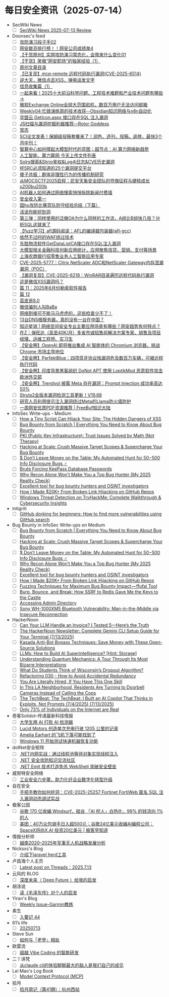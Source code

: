 # 每日安全资讯（2025-07-14）

- SecWiki News
  - [ ] [SecWiki News 2025-07-13 Review](http://www.sec-wiki.com/?2025-07-13)
- Doonsec's feed
  - [ ] [攻防演习段子手02](https://mp.weixin.qq.com/s?__biz=MzU3NjQ5NTIxNg==&mid=2247486013&idx=1&sn=ba6c1fd34e34a2156e1ee855259f20ce)
  - [ ] [网安裁员排行榜！！网安公司成绩单4](https://mp.weixin.qq.com/s?__biz=MzU3NjQ5NTIxNg==&mid=2247486013&idx=2&sn=41fa96e1386682bab65c4fb3c51e792e)
  - [ ] [【干货原创】实网攻防演习常态化，会带来什么变化01](https://mp.weixin.qq.com/s?__biz=MzU3NjQ5NTIxNg==&mid=2247486013&idx=3&sn=620e2fd28f9497ca970eb40d45ea826b)
  - [ ] [【干货】笑傲“网安职场”的独家经验（1）](https://mp.weixin.qq.com/s?__biz=MzU3NjQ5NTIxNg==&mid=2247486013&idx=4&sn=e23d9792f521201d5093c297916327fd)
  - [ ] [原创文章目录](https://mp.weixin.qq.com/s?__biz=MzU3NjQ5NTIxNg==&mid=2247486013&idx=5&sn=2e0c3aca0add5e8a6b21a45d40e139eb)
  - [ ] [【已复现】mcp-remote 远程代码执行漏洞(CVE-2025-6514)](https://mp.weixin.qq.com/s?__biz=MzkzMDMyNzk5NQ==&mid=2247484884&idx=1&sn=4db22793b7eb8e943f0dbcbd42102bd1)
  - [ ] [逆大天，微信点击XSS，弹电话发文字](https://mp.weixin.qq.com/s?__biz=Mzg4MTkwMTI5Mw==&mid=2247490188&idx=1&sn=237e8b92f0b91d5b45fca4a8108b0dcc)
  - [ ] [信息收集篇（1）](https://mp.weixin.qq.com/s?__biz=Mzk1NzQyNzc3NQ==&mid=2247483886&idx=1&sn=b3f7adc4080d0c502b45f8b389f250af)
  - [ ] [一起来看！2025十大前沿科学问题、工程技术难题和产业技术问题有哪些→](https://mp.weixin.qq.com/s?__biz=MzI5NTM4OTQ5Mg==&mid=2247636576&idx=2&sn=54fbbca6022bb9d5ee0b88c04a4d4b9c)
  - [ ] [微软Exchange Online全球大范围宕机，数百万用户无法访问邮箱](https://mp.weixin.qq.com/s?__biz=MzI5NTM4OTQ5Mg==&mid=2247636576&idx=4&sn=87b8ac66b1e8881e22a5819d6d03d2fd)
  - [ ] [Weekly04:忙碌演练周的技术收获--Obsidian知识网络与n8n自动化](https://mp.weixin.qq.com/s?__biz=MzI5MjY4MTMyMQ==&mid=2247492161&idx=1&sn=2041266004b6503be2eda349787821d3)
  - [ ] [孚盟云 Getlcon.aspx 接口存在SQL 注入漏洞](https://mp.weixin.qq.com/s?__biz=Mzk5MDYxODcwMA==&mid=2247483898&idx=1&sn=479ca01aab6c21e9d19081497f01a809)
  - [ ] [JS扫描与漏洞挖掘利器推荐—Rotor Goddess](https://mp.weixin.qq.com/s?__biz=Mzg2NTk4MTE1MQ==&mid=2247487565&idx=1&sn=1f8f19fa59f52f8098ffe19d836e1b57)
  - [ ] [常态](https://mp.weixin.qq.com/s?__biz=MzAwMjQ2NTQ4Mg==&mid=2247499726&idx=1&sn=286f658cdfc7e06ca2cde9ce52312ea7)
  - [ ] [SCI论文发表！保姆级投稿套餐来了！润色、选刊、投稿、返修，最快3个月中刊！](https://mp.weixin.qq.com/s?__biz=MzAwMjQ2NTQ4Mg==&mid=2247499726&idx=2&sn=4b337bf4c0c4512847a63f4d7107d52e)
  - [ ] [智算中心如何撑起大模型时代的蓝图；超节点：AI 算力网络新趋势](https://mp.weixin.qq.com/s?__biz=MjM5OTk4MDE2MA==&mid=2655286622&idx=1&sn=42092d84265f520d381381607765756a)
  - [ ] [人工智能、算力算网 今天上传文件列表](https://mp.weixin.qq.com/s?__biz=MjM5OTk4MDE2MA==&mid=2655286622&idx=2&sn=326245744cc10108dca0c155eac092fc)
  - [ ] [Solrs搜索&Shrio鉴权&Log4j日志&CVE历史漏洞](https://mp.weixin.qq.com/s?__biz=Mzk3NTIyOTA0OQ==&mid=2247485223&idx=1&sn=7cadef856d0360ed2983ea9bd473a955)
  - [ ] [挖SRC必须知道的25个漏洞提交平台](https://mp.weixin.qq.com/s?__biz=Mzg2Nzk0NjA4Mg==&mid=2247503982&idx=1&sn=0b4f5d87ce51350878b046afc4d40c31)
  - [ ] [傻子共振：群体非理性行为的传播机制研究](https://mp.weixin.qq.com/s?__biz=MzU1NjczNjA0Nw==&mid=2247486934&idx=1&sn=c3aa1d923d4b371c6f6b8a477b409ce9)
  - [ ] [从MOCSCTF2025启程：匠安天象安全团队的夺旗征程与硬核成长u200bu200b](https://mp.weixin.qq.com/s?__biz=MzkxOTMwODgyMA==&mid=2247484314&idx=1&sn=9b6b76b2b0befc6fe2f089e88b1f5006)
  - [ ] [AI机器人如何通过网络搜索悄悄拆除新闻付费墙](https://mp.weixin.qq.com/s?__biz=Mzg3MjcxODk1OQ==&mid=2247484337&idx=1&sn=90be142db439811680e7283e7aba4943)
  - [ ] [安全收入第一](https://mp.weixin.qq.com/s?__biz=MzIxNTIzNTExMQ==&mid=2247491926&idx=1&sn=458efd5734e716731b6251dc073b02fd)
  - [ ] [国hu攻防比赛蓝队防守经验总结（下篇）](https://mp.weixin.qq.com/s?__biz=Mzg2ODYxMzY3OQ==&mid=2247519522&idx=1&sn=226b1f514782619e94d0af9b7731a544)
  - [ ] [活该你能挖到洞](https://mp.weixin.qq.com/s?__biz=Mzg2ODYxMzY3OQ==&mid=2247519522&idx=2&sn=9231146f06991db83944da4265cd5fcd)
  - [ ] [第三弹：同样使用的泛微OA为什么同样的工作流，A组比B组快几倍？分析SQL这就来了](https://mp.weixin.qq.com/s?__biz=MzkyMzY0MTk2OA==&mid=2247486270&idx=1&sn=a76bd1e6daf01cb34832027a99cca96b)
  - [ ] [【fuzz学习】afl源码阅读：AFL的编译器包装器(afl-gcc)](https://mp.weixin.qq.com/s?__biz=MzkyNjU3NDQ1MA==&mid=2247488456&idx=1&sn=e2de0f8161169cd38351c8b4eb19c3ec)
  - [ ] [依然不过时的WAF绕过技术](https://mp.weixin.qq.com/s?__biz=MzIzMTIzNTM0MA==&mid=2247497884&idx=1&sn=ece312b9a38c44d79d3721eb53976087)
  - [ ] [东胜物流软件GetDataListCA接口存在SQL注入漏洞](https://mp.weixin.qq.com/s?__biz=Mzk5MDYxODcwMA==&mid=2247483889&idx=1&sn=49db58752bf20b6e1a322dc5c9a9e614)
  - [ ] [大模型相关金融科技创新应用统计，应用聚焦信贷、营销、支付等场景](https://mp.weixin.qq.com/s?__biz=MzIxMDIwODM2MA==&mid=2653932426&idx=1&sn=8e1f2f967c20b13caa61446f75be536f)
  - [ ] [上海农商银行招零售业务人工智能应用专家](https://mp.weixin.qq.com/s?__biz=MzIxMDIwODM2MA==&mid=2653932426&idx=2&sn=a962f606407c3226dcf4b03ad5a070e1)
  - [ ] [CVE-2025-5777｜Citrix NetScaler ADC和NetScaler Gateway内存泄漏漏洞（POC）](https://mp.weixin.qq.com/s?__biz=Mzg2ODcxMjYzMA==&mid=2247486079&idx=1&sn=79828c12688c4daf8723f32f2877dc05)
  - [ ] [【漏洞复现】CVE-2025-6218｜WinRAR目录遍历远程代码执行漏洞](https://mp.weixin.qq.com/s?__biz=Mzg2ODcxMjYzMA==&mid=2247486079&idx=2&sn=b06c26e63d5694cb6383efb350fb9f34)
  - [ ] [这是微信XSS漏洞吗？](https://mp.weixin.qq.com/s?__biz=MzkyNTU3MjA3OQ==&mid=2247485148&idx=1&sn=280d1d4f4a5c5819b526819228c350bf)
  - [ ] [篇 11：2025年6月份勒索软件报告](https://mp.weixin.qq.com/s?__biz=MzkzNDIzNDUxOQ==&mid=2247500728&idx=1&sn=16a4e6d510686929d1aad332ae5734d1)
  - [ ] [篇 12](https://mp.weixin.qq.com/s?__biz=MzkzNDIzNDUxOQ==&mid=2247500728&idx=2&sn=35b012f970cfe988a28cb605ec117b72)
  - [ ] [苕皮哥8.0](https://mp.weixin.qq.com/s?__biz=MzIwOTMzMzY0Ng==&mid=2247487909&idx=1&sn=1be793fefb71b77293c14dce670f7399)
  - [ ] [微信骗别人叫BaBa](https://mp.weixin.qq.com/s?__biz=MzkxNTY4NTQwMg==&mid=2247484544&idx=1&sn=d334809b6d6e0ef1c1639d4e64c14ecd)
  - [ ] [网络割接可不能马马虎虎的，这些检查少不了！](https://mp.weixin.qq.com/s?__biz=MzUyNTExOTY1Nw==&mid=2247531123&idx=1&sn=26bc2bd4c5740586cc43a78e156207e2)
  - [ ] [13台DNS根服务器，真的没有一台在中国？](https://mp.weixin.qq.com/s?__biz=MzIyMzIwNzAxMQ==&mid=2649469361&idx=1&sn=71b9bda35ded8e1921b89e71e112428e)
  - [ ] [知识星球 | 网络空间安全专业主要应用场景有哪些？网安趋势有何特点？](https://mp.weixin.qq.com/s?__biz=MzU5ODgzNTExOQ==&mid=2247641644&idx=1&sn=d8dd8f03bf076da74f6209ac37229dbb)
  - [ ] [在Z｜保旺达（高至40K/月）多省市诚招售前解决方案专家、销售及项目经理、运维工程师、实习生](https://mp.weixin.qq.com/s?__biz=MzU5ODgzNTExOQ==&mid=2247641644&idx=2&sn=fc5744813dbc6b3fd9020fff274f7f2c)
  - [ ] [【安全圈】OpenAI 即将推出集成 AI 智能体的 Chromium 浏览器，挑战 Chrome 市场主导地位](https://mp.weixin.qq.com/s?__biz=MzIzMzE4NDU1OQ==&mid=2652070639&idx=1&sn=f8fe5c05daa266c8470e771cba01275f)
  - [ ] [【安全圈】PerfektBlue：四项蓝牙协议栈漏洞危及数百万车辆，可被远程执行代码](https://mp.weixin.qq.com/s?__biz=MzIzMzE4NDU1OQ==&mid=2652070639&idx=2&sn=f98a8cececf06db2add503959abb412c)
  - [ ] [【安全圈】印度背景黑客组织 DoNot APT 使用 LoptikMod 恶意软件攻击欧洲外交部](https://mp.weixin.qq.com/s?__biz=MzIzMzE4NDU1OQ==&mid=2652070639&idx=3&sn=bbaf04680a16d1922d1ac51d26b48f5a)
  - [ ] [【安全圈】Trendyol 披露 Meta  存在漏洞：Prompt Injection 成功率高达 50%](https://mp.weixin.qq.com/s?__biz=MzIzMzE4NDU1OQ==&mid=2652070639&idx=4&sn=4e7c93291c55d089867addbbd0436070)
  - [ ] [Struts2全版本漏洞检测工具更新！V19.68](https://mp.weixin.qq.com/s?__biz=Mzg5NzUyNTI1Nw==&mid=2247497439&idx=1&sn=346a6cf1bf2e154c590fd2471a245e0c)
  - [ ] [研究人员利用提示注入漏洞绕过Meta的Llama防火墙防护](https://mp.weixin.qq.com/s?__biz=MjM5NjA0NjgyMA==&mid=2651324823&idx=1&sn=8d5de62308fd7ccffed1006c49b4d88f)
  - [ ] [一周网安优质PDF资源推荐 | FreeBuf知识大陆](https://mp.weixin.qq.com/s?__biz=MjM5NjA0NjgyMA==&mid=2651324823&idx=2&sn=70f275a0bdad289c2278897530dfef03)
- InfoSec Write-ups - Medium
  - [ ] [How a Tiny Script Can Hijack Your Site: The Hidden Dangers of XSS](https://infosecwriteups.com/how-a-tiny-script-can-hijack-your-site-the-hidden-dangers-of-xss-0df74dd6444f?source=rss----7b722bfd1b8d---4)
  - [ ] [Bug Bounty from Scratch | Everything You Need to Know About Bug Bounty](https://infosecwriteups.com/bug-bounty-from-scratch-everything-you-need-to-know-about-bug-bounty-7188d57d36f2?source=rss----7b722bfd1b8d---4)
  - [ ] [PKI (Public Key Infrastructure): Trust Issues Solved by Math (Not Therapy)](https://infosecwriteups.com/pki-public-key-infrastructure-trust-issues-solved-by-math-not-therapy-c536b7c2cc24?source=rss----7b722bfd1b8d---4)
  - [ ] [Hacking at Scale: Crush Massive Target Scopes & Supercharge Your Bug Bounty](https://infosecwriteups.com/hacking-at-scale-crush-massive-target-scopes-supercharge-your-bug-bounty-dcd856d01601?source=rss----7b722bfd1b8d---4)
  - [ ] [$ Don’t Leave Money on the Table: My Automated Hunt for $50-$500 Info Disclosure Bugs ️‍♂️](https://infosecwriteups.com/dont-leave-money-on-the-table-my-automated-hunt-for-50-500-info-disclosure-bugs-%EF%B8%8F-%EF%B8%8F-e088eba923cf?source=rss----7b722bfd1b8d---4)
  - [ ] [Brute Forcing KeePass Database Passwords](https://infosecwriteups.com/brute-forcing-keepass-database-passwords-cbe2433b7beb?source=rss----7b722bfd1b8d---4)
  - [ ] [Why Recon Alone Won’t Make You a Top Bug Hunter (My 2025 Reality Check)](https://infosecwriteups.com/why-recon-alone-wont-make-you-a-top-bug-hunter-my-2025-reality-check-4d7843e39019?source=rss----7b722bfd1b8d---4)
  - [ ] [Excellent tool for bug bounty hunters and OSINT investigators](https://infosecwriteups.com/excellent-tool-for-bug-bounty-hunters-and-osint-investigators-b6655cbabb28?source=rss----7b722bfd1b8d---4)
  - [ ] [How I Made $20K+ From Broken Link Hijacking on GitHub Repos](https://infosecwriteups.com/how-i-made-20k-from-broken-link-hijacking-on-github-repos-67d8917912f7?source=rss----7b722bfd1b8d---4)
  - [ ] [Windows Threat Detection on TryHackMe: Complete Walkthrough & Cybersecurity Insights](https://infosecwriteups.com/windows-threat-detection-on-tryhackme-complete-walkthrough-cybersecurity-insights-de3fc235968d?source=rss----7b722bfd1b8d---4)
- Intigriti
  - [ ] [GitHub dorking for beginners: How to find more vulnerabilities using GitHub search](https://www.intigriti.com/researchers/blog/hacking-tools/advanced-github-dorking-guide)
- Bug Bounty in InfoSec Write-ups on Medium
  - [ ] [Bug Bounty from Scratch | Everything You Need to Know About Bug Bounty](https://infosecwriteups.com/bug-bounty-from-scratch-everything-you-need-to-know-about-bug-bounty-7188d57d36f2?source=rss----7b722bfd1b8d--bug_bounty)
  - [ ] [Hacking at Scale: Crush Massive Target Scopes & Supercharge Your Bug Bounty](https://infosecwriteups.com/hacking-at-scale-crush-massive-target-scopes-supercharge-your-bug-bounty-dcd856d01601?source=rss----7b722bfd1b8d--bug_bounty)
  - [ ] [$ Don’t Leave Money on the Table: My Automated Hunt for $50-$500 Info Disclosure Bugs ️‍♂️](https://infosecwriteups.com/dont-leave-money-on-the-table-my-automated-hunt-for-50-500-info-disclosure-bugs-%EF%B8%8F-%EF%B8%8F-e088eba923cf?source=rss----7b722bfd1b8d--bug_bounty)
  - [ ] [Why Recon Alone Won’t Make You a Top Bug Hunter (My 2025 Reality Check)](https://infosecwriteups.com/why-recon-alone-wont-make-you-a-top-bug-hunter-my-2025-reality-check-4d7843e39019?source=rss----7b722bfd1b8d--bug_bounty)
  - [ ] [Excellent tool for bug bounty hunters and OSINT investigators](https://infosecwriteups.com/excellent-tool-for-bug-bounty-hunters-and-osint-investigators-b6655cbabb28?source=rss----7b722bfd1b8d--bug_bounty)
  - [ ] [How I Made $20K+ From Broken Link Hijacking on GitHub Repos](https://infosecwriteups.com/how-i-made-20k-from-broken-link-hijacking-on-github-repos-67d8917912f7?source=rss----7b722bfd1b8d--bug_bounty)
  - [ ] [Fuzzing Techniques for Maximum Bug Bounty Impact — ffufai Tool](https://infosecwriteups.com/fuzzing-techniques-for-maximum-bug-bounty-impact-ffufai-tool-74e21735d6f1?source=rss----7b722bfd1b8d--bug_bounty)
  - [ ] [Burp, Bounce, and Break: How SSRF to Redis Gave Me the Keys to the Castle](https://infosecwriteups.com/burp-bounce-and-break-how-ssrf-to-redis-gave-me-the-keys-to-the-castle-19ba546093e4?source=rss----7b722bfd1b8d--bug_bounty)
  - [ ] [Accessing Admin Directory](https://infosecwriteups.com/accessing-admin-directory-eec04145a0fc?source=rss----7b722bfd1b8d--bug_bounty)
  - [ ] [Sony WH-1000XM5 Bluetooth Vulnerability: Man-in-the-Middle via Insecure Reconnection](https://infosecwriteups.com/sony-wh-1000xm5-bluetooth-vulnerability-man-in-the-middle-via-insecure-reconnection-cb1125e2f77b?source=rss----7b722bfd1b8d--bug_bounty)
- HackerNoon
  - [ ] [Can Your LLM Handle an Invoice? I Tested 5—Here’s the Truth](https://hackernoon.com/can-your-llm-handle-an-invoice-i-tested-5heres-the-truth?source=rss)
  - [ ] [The HackerNoon Newsletter: Complete Gemini CLI Setup Guide for Your Terminal (7/13/2025)](https://hackernoon.com/7-13-2025-newsletter?source=rss)
  - [ ] [Kasada Anti-Bot Bypass Techniques: Save Money with These Open-Source Solutions](https://hackernoon.com/kasada-anti-bot-bypass-techniques-save-money-with-these-open-source-solutions?source=rss)
  - [ ] [LLMs: How to Build AI Superintelligence? [Hint: Storage]](https://hackernoon.com/llms-how-to-build-ai-superintelligence-hint-storage?source=rss)
  - [ ] [Understanding Quantum Mechanics: A Tour Through Its Most Bizarre Interpretations](https://hackernoon.com/understanding-quantum-mechanics-a-tour-through-its-most-bizarre-interpretations?source=rss)
  - [ ] [What Do Students Think of Wisconsin’s Dropout Algorithm?](https://hackernoon.com/what-do-students-think-of-wisconsins-dropout-algorithm?source=rss)
  - [ ] [Refactoring 030 - How to Avoid Accidental Redundancy](https://hackernoon.com/refactoring-030-how-to-avoid-accidental-redundancy?source=rss)
  - [ ] [You Are Literally Hired, If You Have This One Skill](https://hackernoon.com/you-are-literally-hired-if-you-have-this-one-skill?source=rss)
  - [ ] [In This LA Neighborhood, Residents Are Turning to Doorbell Cameras Instead of Calling the Cops](https://hackernoon.com/in-this-la-neighborhood-residents-are-turning-to-doorbell-cameras-instead-of-calling-the-cops?source=rss)
  - [ ] [The TechBeat: The TechBeat: I Built an AI Copilot That Thinks in Exploits, Not Prompts (7/4/2025) (7/13/2025)](https://hackernoon.com/7-13-2025-techbeat?source=rss)
  - [ ] [Only 73% of Individuals on the Internet are Real](https://hackernoon.com/only-73percent-of-individuals-on-the-internet-are-real?source=rss)
- 奇客Solidot–传递最新科技情报
  - [ ] [大学生用 AI 打败 AI 检测器](https://www.solidot.org/story?sid=81783)
  - [ ] [Lucid Motors 创造单次充电行驶 1205 公里的记录](https://www.solidot.org/story?sid=81782)
  - [ ] [Amelia Earhart 的飞机下落可能找到了](https://www.solidot.org/story?sid=81781)
  - [ ] [Windows 11 开始测试快速机器恢复功能](https://www.solidot.org/story?sid=81780)
- dotNet安全矩阵
  - [ ] [.NET内网实战：通过线程池等待对象实现线程注入](https://mp.weixin.qq.com/s?__biz=MzUyOTc3NTQ5MA==&mid=2247500073&idx=1&sn=70def9028da43f156cc586ca9b2f6fc3)
  - [ ] [.NET 安全攻防知识交流社区](https://mp.weixin.qq.com/s?__biz=MzUyOTc3NTQ5MA==&mid=2247500073&idx=2&sn=9bf564c7b3a016326d2f647fe535a202)
  - [ ] [.NET Emit 技术打造免杀 WebShell 突破安全壁垒](https://mp.weixin.qq.com/s?__biz=MzUyOTc3NTQ5MA==&mid=2247500073&idx=3&sn=1b429e6f4c62558d01b04dc3bc62fc13)
- 威努特安全网络
  - [ ] [工业安全六步骤，助力化纤企业数字化转型升级](https://mp.weixin.qq.com/s?__biz=MzAwNTgyODU3NQ==&mid=2651134314&idx=1&sn=38c6d036f677da15478b92b9e394b382)
- 自在安全
  - [ ] [手把手教你如何挖洞：CVE-2025-25257 Fortinet FortiWeb 匿名 SQL 注入漏洞动态调试实战](https://mp.weixin.qq.com/s?__biz=Mzk0NTU5Mjg0Ng==&mid=2247492236&idx=1&sn=8d8564b4b92621d0ce1783198a801077)
- 极客公园
  - [ ] [谷歌 170 亿收编 Windsurf，硅谷 「AI 挖人」白热化，99% 的钱流向 1% 的人](https://mp.weixin.qq.com/s?__biz=MTMwNDMwODQ0MQ==&mid=2653082640&idx=1&sn=30bf214238a35fe76c69166ed7bb3814)
  - [ ] [美团：40万众包骑手日入超500元；谷歌24亿美元收编AI编程公司；SpaceX将向X.AI 投资20亿美元 | 极客早知道](https://mp.weixin.qq.com/s?__biz=MTMwNDMwODQ0MQ==&mid=2653082621&idx=1&sn=c92068ab0f35c556a553784236b88afc)
- 情报分析师
  - [ ] [越南2020–2025年军事无人机战略发展分析](https://mp.weixin.qq.com/s?__biz=MzA3Mjc1MTkwOA==&mid=2650561772&idx=1&sn=8a746c83354b713639a1f4233301e411)
- Nicksxs's Blog
  - [ ] [介绍下laravel herd工具](https://nicksxs.me/2025/07/13/%E4%BB%8B%E7%BB%8D%E4%B8%8Blaravel-herd%E5%B7%A5%E5%85%B7/)
- 卢昌海个人主页
  - [ ] [Latest post on Threads：2025.7.13](https://www.changhai.org/articles/miscellaneous/eblog/202505.php#latest)
- 云风的 BLOG
  - [ ] [深度未来（ Deep Future ）给我的启发](https://blog.codingnow.com/2025/07/deep_future.html)
- 胡涂说
  - [ ] [读《毛泽东传》对个人的启发](https://hutusi.com/articles/maozedong)
- Yiran's Blog
  - [ ] [Weekly Issue-Garmin教练](https://zdyxry.github.io/2025/07/13/Weekly-Issue-Garmin%E6%95%99%E7%BB%83/)
- 素生
  - [ ] [入蜀记 44](http://z.arlmy.me/posts/BBBPandINSW/INSW/INSW_44/)
- 61’s life
  - [ ] [20250713](https://61.life/2025/0713)
- Steve Sun
  - [ ] [如何与「老登」相处](https://sund.site/posts/2025/how-to-deal-with-elders/)
- 欧雷流
  - [ ] [超越 Vibe Coding 的智能研发](https://ourai.ws/posts/intelligent-software-development-beyond-vibe-coding/)
- 二丫讲梵
  - [ ] [从claude cli的体验聊聊最大的敌人是我们自己的成见](https://wiki.eryajf.net/pages/d89910/)
- Lei Mao's Log Book
  - [ ] [Model Context Protocol (MCP)](https://leimao.github.io/blog/Model-Context-Protocol/)
- 拾月
  - [ ] [拾月周记（第41期）：杭州西站](https://www.skyue.com/25071407.html)
